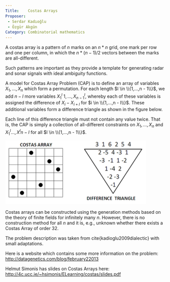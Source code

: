 ```yaml
---
Title:    Costas Arrays
Proposer:
 - Serdar Kadıoğlu
 - Özgür Akgün
Category: Combinatorial mathematics
---
```


A costas array is a pattern of $n$ marks on an $n * n$ grid, one mark per row and one per column, in which the $n*(n - 1)/2$ vectors between the marks are all-different.

Such patterns are important as they provide a template for generating radar and sonar signals with ideal ambiguity functions.

A model for Costas Array Problem (CAP) is to define an array of variables $X_1,...,X_n$ which form a permutation.
For each length $l \in \\{1,...,n - 1\\}$, we add $n-l$ more variables $X^l_1$ $1,...,X^l_{n-1}$, whereby each of these variables is assigned the difference of $X_i - X_{i+l}$ for $i \in \\{1,...,n - l\\}$.
These additional variables form a difference triangle as shown in the figure below.

Each line of this difference triangle must not contain any value twice.
That is, the CAP is simply a collection of all-different constraints on $X_1,...,X_n$ and $X^l_1 ...,X^l{n-l}$ for all $l \in \\{1,...,n - 1\\}$.

![6x6 Costas Array 316254](assets/fig1.png)

Costas arrays can be constructed using the generation methods based on the theory of finite fields for infinitely many $n$.
However, there is no construction method for all $n$ and it is, e.g., unknown whether there exists a Costas Array of order 32.

The problem description was taken from cite{kadioglu2009dialectic} with small adaptations.

Here is a website which contains some more information on the problem: http://datagenetics.com/blog/february22013

Helmut Simonis has slides on Costas Arrays here: http://4c.ucc.ie/~hsimonis/ELearning/costas/slides.pdf

